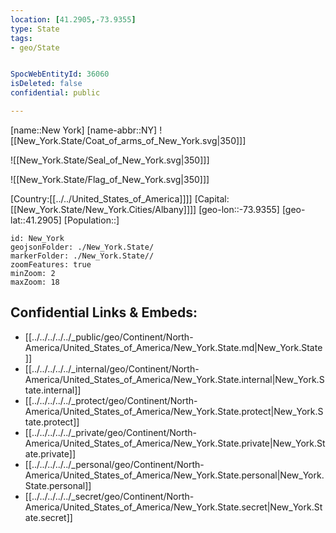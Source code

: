 ```yaml
---
location: [41.2905,-73.9355]
type: State
tags:
- geo/State


SpocWebEntityId: 36060
isDeleted: false
confidential: public

---
```

[name::New York]
[name-abbr::NY]
![[New_York.State/Coat_of_arms_of_New_York.svg|350]]]

![[New_York.State/Seal_of_New_York.svg|350]]]

![[New_York.State/Flag_of_New_York.svg|350]]]

[Country:[[../../United_States_of_America]]]]
[Capital:[[New_York.State/New_York.Cities/Albany]]]]
[geo-lon::-73.9355]
[geo-lat::41.2905]
[Population::]



```leaflet
id: New_York
geojsonFolder: ./New_York.State/
markerFolder: ./New_York.State//
zoomFeatures: true 
minZoom: 2 
maxZoom: 18
```


## Confidential Links & Embeds: 
- [[../../../../../_public/geo/Continent/North-America/United_States_of_America/New_York.State.md|New_York.State]] 
- [[../../../../../_internal/geo/Continent/North-America/United_States_of_America/New_York.State.internal|New_York.State.internal]] 
- [[../../../../../_protect/geo/Continent/North-America/United_States_of_America/New_York.State.protect|New_York.State.protect]] 
- [[../../../../../_private/geo/Continent/North-America/United_States_of_America/New_York.State.private|New_York.State.private]] 
- [[../../../../../_personal/geo/Continent/North-America/United_States_of_America/New_York.State.personal|New_York.State.personal]] 
- [[../../../../../_secret/geo/Continent/North-America/United_States_of_America/New_York.State.secret|New_York.State.secret]] 
